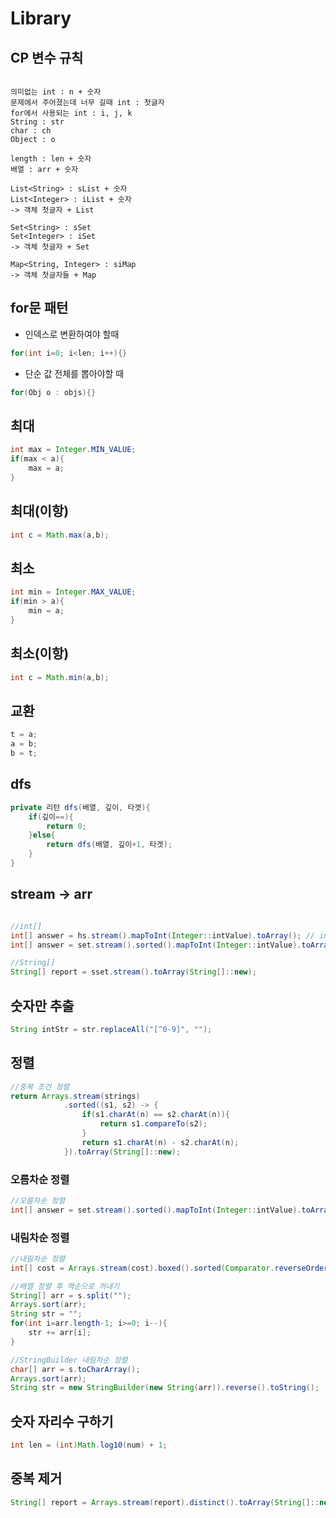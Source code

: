 #   Library

##  CP 변수 규칙
```

의미없는 int : n + 숫자
문제에서 주어졌는데 너무 길때 int : 첫글자
for에서 사용되는 int : i, j, k
String : str
char : ch
Object : o

length : len + 숫자
배열 : arr + 숫자

List<String> : sList + 숫자
List<Integer> : iList + 숫자
-> 객체 첫글자 + List

Set<String> : sSet
Set<Integer> : iSet
-> 객체 첫글자 + Set

Map<String, Integer> : siMap
-> 객체 첫글자들 + Map

```

##  for문 패턴
-   인덱스로 변환하여야 할때
```java
for(int i=0; i<len; i++){}
```
-   단순 값 전체를 뽑아야할 때
```java
for(Obj o : objs){}
```

##  최대
```java
int max = Integer.MIN_VALUE;
if(max < a){
    max = a;
}
```

##  최대(이항)
```java
int c = Math.max(a,b);
```

##  최소
```java
int min = Integer.MAX_VALUE;
if(min > a){
    min = a;
}
```
##  최소(이항)
```java
int c = Math.min(a,b);
```

##  교환
```java
t = a;
a = b;
b = t;
```

##  dfs
```java
private 리턴 dfs(배열, 깊이, 타겟){
    if(깊이==){
        return 0;
    }else{
        return dfs(배열, 깊이+1, 타겟);
    }
}
```

##  stream -> arr
```java

//int[]
int[] answer = hs.stream().mapToInt(Integer::intValue).toArray(); // int[]만 특별히 toArray() 그대로 사용할 수 있다.
int[] answer = set.stream().sorted().mapToInt(Integer::intValue).toArray(); //정렬 추가

//String[]
String[] report = sset.stream().toArray(String[]::new);
```

##  숫자만 추출
```java
String intStr = str.replaceAll("[^0-9]", "");
```

##  정렬

```java
//중복 조건 정렬
return Arrays.stream(strings)
            .sorted((s1, s2) -> {
                if(s1.charAt(n) == s2.charAt(n)){
                    return s1.compareTo(s2);
                }
                return s1.charAt(n) - s2.charAt(n);
            }).toArray(String[]::new);
```

### 오름차순 정렬
```java
//오름차순 정렬
int[] answer = set.stream().sorted().mapToInt(Integer::intValue).toArray();

```

### 내림차순 정렬
```java
//내림차순 정렬
int[] cost = Arrays.stream(cost).boxed().sorted(Comparator.reverseOrder()).mapToInt(Integer::intValue).toArray();

//배열 정렬 후 역순으로 꺼내기
String[] arr = s.split("");
Arrays.sort(arr);
String str = "";
for(int i=arr.length-1; i>=0; i--){
    str += arr[i];
}

//StringBuilder 내림차순 정렬
char[] arr = s.toCharArray();
Arrays.sort(arr);
String str = new StringBuilder(new String(arr)).reverse().toString();

```

##  숫자 자리수 구하기
```java
int len = (int)Math.log10(num) + 1;
```

##  중복 제거
```java
String[] report = Arrays.stream(report).distinct().toArray(String[]::new);
```